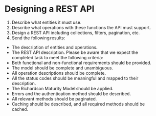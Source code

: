 # Designing a REST API
1. Describe what entities it must use.
2. Describe what operations with these functions the API must support.
3. Design a REST API including collections, filters, pagination, etc.
4. Send the following results: 
- The description of entities and operations.
- The REST API description.
Please be aware that we expect the completed task to meet the following criteria:
- Both functional and non-functional requirements should be provided.
- The model should be complete and unambiguous.
- All operation descriptions should be complete.
- All the status codes should be meaningful and mapped to their description.
- The Richardson Maturity Model should be applied.
- Errors and the authentication method should be described.
- All relevant methods should be paginated.
- Caching should be described, and all required methods should be cached.
